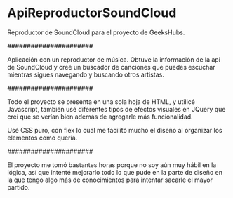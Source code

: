# ApiReproductorSoundCloud
Reproductor de SoundCloud para el proyecto de GeeksHubs.

######################

Aplicación con un reproductor de música. Obtuve la información de la api de SoundCloud y creé un buscador de canciones
que puedes escuchar mientras sigues navegando y buscando otros artistas. 

######################

Todo el proyecto se presenta en una sola hoja de HTML, y utilicé Javascript, también usé diferentes tipos de efectos
visuales en JQuery que creí que se verían bien además de agregarle más funcionalidad.

Usé CSS puro, con flex lo cual me facilitó mucho el diseño al organizar los elementos como quería.

######################

El proyecto me tomó bastantes horas porque no soy aún muy hábil en la lógica, así que intenté mejorarlo todo lo que pude 
en la parte de diseño en la que tengo algo más de conocimientos para intentar sacarle el mayor partido.
